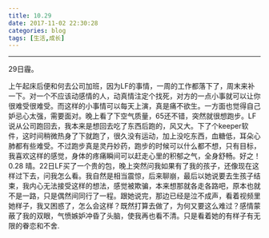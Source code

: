 ```yaml
---
title: 10.29
date: 2017-11-02 22:30:28
categories: blog
tags: [生活,成长]
---
```


------

29日霾。

上午起床后便和何去公司加班，因为LF的事情，一周的工作都落下了，周末来补一下。对一个不应该动感情的人，动真情注定个找死，对方的一点小事就可以让你很难受很难受。而这样的小事情可以每天上演，真是痛不欲生。一方面也觉得自己妒忌心太强，需要面对。晚上看了下空气质量，65还不错，突然就很想跑步。LF说从公司跑回去，我本来是想回去吃了东西后跑的，风又大。下了个keeper软件，这时间稍微热身了下就跑了，很久没有运动，加上没吃东西，血糖低，耳朵心肺都有些难受。不过跑步真是灵丹妙药，跑步的时候可以什么都不想，只有目标，我喜欢这样的感觉，身体的疼痛瞬间可以赶走心里的积郁之气，全身舒畅。好之！0.28 晴。22日LF买了一个贵的包，晚上突然问我如果有了我的孩子，还像现在这样过下去，问我怎么看。我自然是相当震惊，后来聊崩，最后以她说要去生孩子结束，我内心无法接受这样的想法，感觉被欺骗，本来想那就各走各路吧，原本也就不是一路，只是偶然间同行了一程。跟她说完，那边已经是泣不成声，看着视频里她样子，我又困惑了，怎么会这样？既然打算去做了，为何又要这么难过？感情蒙蔽了我的双眼，气愤嫉妒冲昏了头脑，使我再也看不清。只是看着她的有样子有无限的眷恋和不舍.


